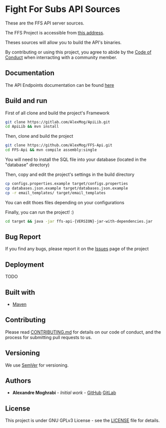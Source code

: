 # Fight For Subs API Sources

These are the FFS API server sources.

The FFS Project is accessible from [this address](https://ffs-events.zerator.com).

Theses sources will allow you to build the API's binaries.

By contributing or using this project, you agree to abide by the [Code of Conduct](/CODE_OF_CONDUCT.md) when interracting with a community member.

## Documentation

The API Endpoints documentation can be found [here]()

## Build and run

First of all clone and build the project's Framework

```bash
git clone https://gitlab.com/AlexMog/ApiLib.git
cd ApiLib && mvn install
```

Then, clone and build the project

```bash
git clone https://github.com/AlexMog/FFS-Api.git
cd FFS-Api && mvn compile assembly:single
```

You will need to install the SQL file into your database (located in the "database" directory)

Then, copy and edit the project's settings in the build directory

```bash
cp configs.properties.example target/configs.properties
cp databases.json.example target/databases.json.example
cp -r email_templates/ target/email_templates
```

You can edit thoes files depending on your configurations

Finally, you can run the project! :)

```bash
cd target && java -jar ffs-api-{VERSION}-jar-with-dependencies.jar
```

## Bug Report

If you find any bugs, please report it on the [Issues](https://gitlab.com/AlexMog/FFS-Api/issues) page of the project

## Deployment

TODO

## Built with

* [Maven](https://maven.apache.org/)

## Contributing

Please read [CONTRIBUTING.md](/CONTRIBUTING.md) for details on our code of conduct, and the process for submitting pull requests to us.

## Versioning

We use [SemVer](http://semver.org/) for versioning.

## Authors

* **Alexandre Moghrabi** - *Initial work* - [GitHub](https://github.com/AlexMog) [GitLab](https://gitlab.com/AlexMog)

## License

This project is under GNU GPLv3 License - see the [LICENSE](/LICENSE) file for details.